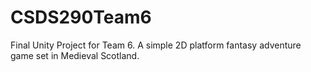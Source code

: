 # CSDS290Team6
Final Unity Project for Team 6. A simple 2D platform fantasy adventure game set in Medieval Scotland.

